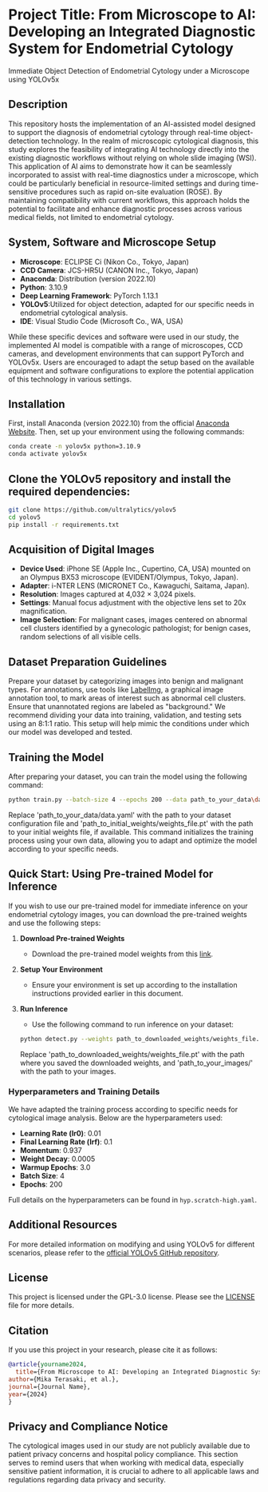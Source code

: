 # Project Title: From Microscope to AI: Developing an Integrated Diagnostic System for Endometrial Cytology
Immediate Object Detection of Endometrial Cytology under a Microscope using YOLOv5x

## Description
This repository hosts the implementation of an AI-assisted model designed to support the diagnosis of endometrial cytology through real-time object-detection technology. In the realm of microscopic cytological diagnosis, this study explores the feasibility of integrating AI technology directly into the existing diagnostic workflows without relying on whole slide imaging (WSI). 
This application of AI aims to demonstrate how it can be seamlessly incorporated to assist with real-time diagnostics under a microscope, which could be particularly beneficial in resource-limited settings and during time-sensitive procedures such as rapid on-site evaluation (ROSE). By maintaining compatibility with current workflows, this approach holds the potential to facilitate and enhance diagnostic processes across various medical fields, not limited to endometrial cytology.

## System, Software and Microscope Setup
- **Microscope**: ECLIPSE Ci (Nikon Co., Tokyo, Japan)
- **CCD Camera**: JCS-HR5U (CANON Inc., Tokyo, Japan)
- **Anaconda**: Distribution (version 2022.10)
- **Python**: 3.10.9
- **Deep Learning Framework**: PyTorch 1.13.1
- **YOLOv5**:Utilized for object detection, adapted for our specific needs in endometrial cytological analysis.
- **IDE**: Visual Studio Code (Microsoft Co., WA, USA)

While these specific devices and software were used in our study, the implemented AI model is compatible with a range of microscopes, CCD cameras, and development environments that can support PyTorch and YOLOv5x. Users are encouraged to adapt the setup based on the available equipment and software configurations to explore the potential application of this technology in various settings.


## Installation
First, install Anaconda (version 2022.10) from the official [Anaconda Website](https://www.anaconda.com/). Then, set up your environment using the following commands:

```bash
conda create -n yolov5x python=3.10.9
conda activate yolov5x
```

## Clone the YOLOv5 repository and install the required dependencies:

```bash
git clone https://github.com/ultralytics/yolov5
cd yolov5
pip install -r requirements.txt
```

## Acquisition of Digital Images
- **Device Used**: iPhone SE (Apple Inc., Cupertino, CA, USA) mounted on an Olympus BX53 microscope (EVIDENT/Olympus, Tokyo, Japan).
- **Adapter**: i-NTER LENS (MICRONET Co., Kawaguchi, Saitama, Japan).
- **Resolution**: Images captured at 4,032 × 3,024 pixels.
- **Settings**: Manual focus adjustment with the objective lens set to 20x magnification.
- **Image Selection**: For malignant cases, images centered on abnormal cell clusters identified by a gynecologic pathologist; for benign cases, random selections of all visible cells.

## Dataset Preparation Guidelines
Prepare your dataset by categorizing images into benign and malignant types. For annotations, use tools like [LabelImg](https://github.com/HumanSignal/labelImg/tree/master), a graphical image annotation tool, to mark areas of interest such as abnormal cell clusters. Ensure that unannotated regions are labeled as "background." We recommend dividing your data into training, validation, and testing sets using an 8:1:1 ratio. This setup will help mimic the conditions under which our model was developed and tested.

## Training the Model
After preparing your dataset, you can train the model using the following command:

```bash
python train.py --batch-size 4 --epochs 200 --data path_to_your_data\data.yaml --weights best_model_weights.pt
```
Replace 'path_to_your_data/data.yaml' with the path to your dataset configuration file and 'path_to_initial_weights/weights_file.pt' with the path to your initial weights file, if available. This command initializes the training process using your own data, allowing you to adapt and optimize the model according to your specific needs.

## Quick Start: Using Pre-trained Model for Inference
If you wish to use our pre-trained model for immediate inference on your endometrial cytology images, you can download the pre-trained weights and use the following steps:

1. **Download Pre-trained Weights**
   - Download the pre-trained model weights from this [link](URL_to_pretrained_weights.pt).

2. **Setup Your Environment**
   - Ensure your environment is set up according to the installation instructions provided earlier in this document.

3. **Run Inference**
   - Use the following command to run inference on your dataset:
   ```bash
   python detect.py --weights path_to_downloaded_weights/weights_file.pt --source path_to_your_images/
   ```
   Replace 'path_to_downloaded_weights/weights_file.pt' with the path where you saved the downloaded weights, and 'path_to_your_images/' with the path to your images.

### Hyperparameters and Training Details
We have adapted the training process according to specific needs for cytological image analysis. Below are the hyperparameters used:
- **Learning Rate (lr0)**: 0.01
- **Final Learning Rate (lrf)**: 0.1
- **Momentum**: 0.937
- **Weight Decay**: 0.0005
- **Warmup Epochs**: 3.0
- **Batch Size**: 4
- **Epochs**: 200

Full details on the hyperparameters can be found in `hyp.scratch-high.yaml`.

## Additional Resources
For more detailed information on modifying and using YOLOv5 for different scenarios, please refer to the [official YOLOv5 GitHub repository](https://github.com/ultralytics/yolov5).

## License
This project is licensed under the GPL-3.0 license. Please see the [LICENSE](LICENSE) file for more details.

## Citation
If you use this project in your research, please cite it as follows:
```bibtex
@article{yourname2024,
  title={From Microscope to AI: Developing an Integrated Diagnostic System for Endometrial Cytology},
author={Mika Terasaki, et al.},
journal={Journal Name},
year={2024}
}
```
## Privacy and Compliance Notice
The cytological images used in our study are not publicly available due to patient privacy concerns and hospital policy compliance. This section serves to remind users that when working with medical data, especially sensitive patient information, it is crucial to adhere to all applicable laws and regulations regarding data privacy and security.
